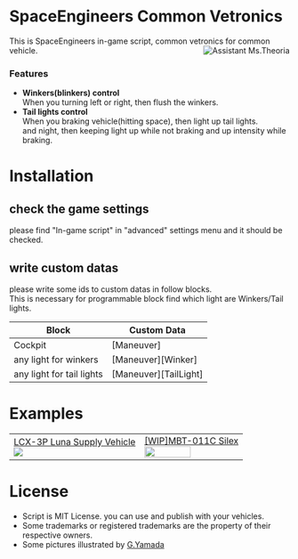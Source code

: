 # SpaceEngineers Common Vetronics 

This is SpaceEngineers in-game script,
common vetronics for common vehicle.
<img align="right" src="https://user-images.githubusercontent.com/48115430/72948365-48a8d880-3dc8-11ea-836d-b9ff4d7a5e54.png" alt="Assistant Ms.Theoria"/>

### Features

- **Winkers(blinkers) control**  
When you turning left or right, then flush the winkers.
- **Tail lights control**  
When you braking vehicle(hitting space), then light up tail lights.  
and night, then keeping light up while not braking and up intensity while braking.

# Installation

## check the game settings

please find "In-game script" in "advanced" settings menu and it should be checked.

## write custom datas

please write some ids to custom datas in follow blocks.  
This is necessary for programmable block find which light are Winkers/Tail lights.

|Block|Custom Data|
|---|---|
|Cockpit|[Maneuver]|
|any light for winkers|[Maneuver][Winker]|
|any light for tail lights|[Maneuver][TailLight]|

# Examples

<table>
  <tbody>
    <tr>
      <td>
        <a href="https://steamcommunity.com/sharedfiles/filedetails/?id=1965652468">
          LCX-3P Luna Supply Vehicle<br/>
          <img src="https://steamuserimages-a.akamaihd.net/ugc/789752963261226928/E657FD80049E62BD2B3CCE3380D501503156AAEF/"/>
        </a>
      </td>
      <td>
      <a href="https://steamcommunity.com/sharedfiles/filedetails/?id=1642837686">
        [WIP]MBT-011C Silex<br/>
        <img src="https://steamuserimages-a.akamaihd.net/ugc/959732611768759967/58FFBFC303F95A3A40B890C2C7033FC0C529609C/" width="70%"/>
        </a>
      </td>
    </tr>
  </tbody>
</table>

# License

- Script is MIT License. you can use and publish with your vehicles.
- Some trademarks or registered trademarks are the property of their respective owners.
- Some pictures illustrated by [G.Yamada](http://gkr.skr.jp/)

